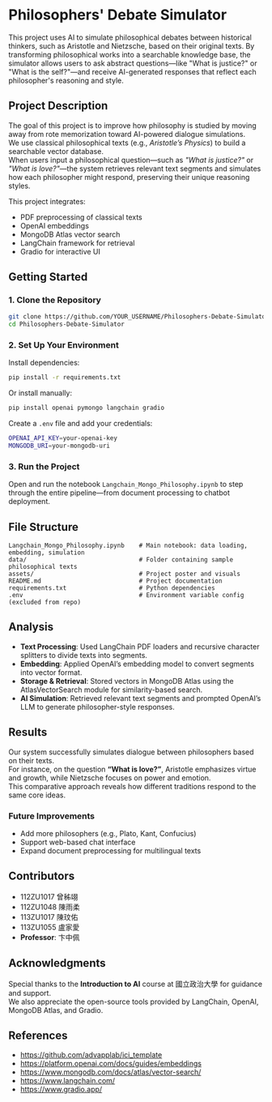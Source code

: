 # Philosophers' Debate Simulator

This project uses AI to simulate philosophical debates between historical thinkers, such as Aristotle and Nietzsche, based on their original texts. By transforming philosophical works into a searchable knowledge base, the simulator allows users to ask abstract questions—like "What is justice?" or "What is the self?"—and receive AI-generated responses that reflect each philosopher's reasoning and style.

## Project Description

The goal of this project is to improve how philosophy is studied by moving away from rote memorization toward AI-powered dialogue simulations.  
We use classical philosophical texts (e.g., *Aristotle’s Physics*) to build a searchable vector database.  
When users input a philosophical question—such as *"What is justice?"* or *"What is love?"*—the system retrieves relevant text segments and simulates how each philosopher might respond, preserving their unique reasoning styles.

This project integrates:
- PDF preprocessing of classical texts
- OpenAI embeddings
- MongoDB Atlas vector search
- LangChain framework for retrieval
- Gradio for interactive UI

## Getting Started

### 1. Clone the Repository

```bash
git clone https://github.com/YOUR_USERNAME/Philosophers-Debate-Simulator.git
cd Philosophers-Debate-Simulator
```

### 2. Set Up Your Environment

Install dependencies:

```bash
pip install -r requirements.txt
```

Or install manually:

```bash
pip install openai pymongo langchain gradio
```

Create a `.env` file and add your credentials:

```bash
OPENAI_API_KEY=your-openai-key
MONGODB_URI=your-mongodb-uri
```

### 3. Run the Project

Open and run the notebook `Langchain_Mongo_Philosophy.ipynb` to step through the entire pipeline—from document processing to chatbot deployment.

## File Structure

```
Langchain_Mongo_Philosophy.ipynb    # Main notebook: data loading, embedding, simulation
data/                               # Folder containing sample philosophical texts
assets/                             # Project poster and visuals
README.md                           # Project documentation
requirements.txt                    # Python dependencies
.env                                # Environment variable config (excluded from repo)
```

## Analysis

- **Text Processing**: Used LangChain PDF loaders and recursive character splitters to divide texts into segments.
- **Embedding**: Applied OpenAI’s embedding model to convert segments into vector format.
- **Storage & Retrieval**: Stored vectors in MongoDB Atlas using the AtlasVectorSearch module for similarity-based search.
- **AI Simulation**: Retrieved relevant text segments and prompted OpenAI’s LLM to generate philosopher-style responses.

## Results

Our system successfully simulates dialogue between philosophers based on their texts.  
For instance, on the question **“What is love?”**, Aristotle emphasizes virtue and growth, while Nietzsche focuses on power and emotion.  
This comparative approach reveals how different traditions respond to the same core ideas.

### Future Improvements

- Add more philosophers (e.g., Plato, Kant, Confucius)  
- Support web-based chat interface  
- Expand document preprocessing for multilingual texts  

## Contributors

- 112ZU1017 曾秭翊  
- 112ZU1048 陳雨柔
- 113ZU1017 陳玟佑 
- 113ZU1055 盧家愛  
- **Professor**: 卞中佩  

## Acknowledgments

Special thanks to the **Introduction to AI** course at 國立政治大學 for guidance and support.  
We also appreciate the open-source tools provided by LangChain, OpenAI, MongoDB Atlas, and Gradio.

## References

- https://github.com/advapplab/ici_template  
- https://platform.openai.com/docs/guides/embeddings  
- https://www.mongodb.com/docs/atlas/vector-search/  
- https://www.langchain.com/  
- https://www.gradio.app/
